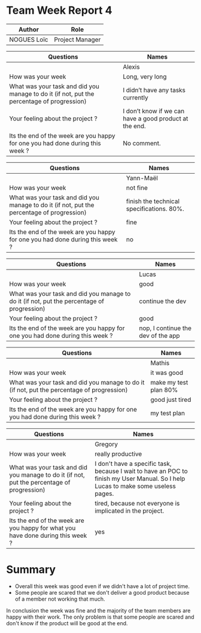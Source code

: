 # Team Week Report 4

| Author      | Role            |
| ----------- | --------------- |
| NOGUES Loïc | Project Manager |

| Questions                                                                                  | Names  |
| ------------------------------------------------------------------------------------------ | ------ |
|                                                                                            | Alexis |
| How was your week                                                                          | Long, very long       |
| What was your task and did you manage to do it (if not, put the percentage of progression) | I didn’t have any tasks currently       |
| Your feeling about the project ?                                                           | I don’t know if we can have a good product at the end.        |
| Its the end of the week are you happy for one you had done during this week ?              |No comment.        |




| Questions                                                                                  | Names     |
| ------------------------------------------------------------------------------------------ | --------- |
|                                                                                            | Yann-Maël |
| How was your week                                                                          |  not fine         |
| What was your task and did you manage to do it (if not, put the percentage of progression) | finish the technical specifications. 80%.          |
| Your feeling about the project ?                                                           |  fine         |
| Its the end of the week are you happy for one you had done during this week ?              | no          |


| Questions                                                                                  | Names |
| ------------------------------------------------------------------------------------------ | ----- |
|                                                                                            | Lucas |
| How was your week                                                                          |good      |
| What was your task and did you manage to do it (if not, put the percentage of progression) |continue the dev       |
| Your feeling about the project ?                                                           | good      |
| Its the end of the week are you happy for one you had done during this week ?              | nop, I continue the dev of the app      |

| Questions                                                                                  | Names  |
| ------------------------------------------------------------------------------------------ | ------ |
|                                                                                            | Mathis |
| How was your week                                                                          | it was good        |
| What was your task and did you manage to do it (if not, put the percentage of progression) | make my test plan 80%       |
| Your feeling about the project ?                                                           | good just tired       |
| Its the end of the week are you happy for one you had done during this week ?              |my test plan 

| Questions                                                                                  | Names   |
| ------------------------------------------------------------------------------------------ | ------- |
|                                                                                            | Gregory |
| How was your week                                                                          | really productive        |
| What was your task and did you manage to do it (if not, put the percentage of progression) | I don't have a specific task, because I wait to have an POC to finish my User Manual. So I help Lucas to make some useless pages.        |
| Your feeling about the project ?                                                           | tired, because not everyone is implicated in the project.        |
| Its the end of the week are you happy for what you have done during this week ?            | yes        |  |

# Summary
- Overall this week was good even if we didn't have a lot of project time.
- Some people are scared that we don't deliver a good product because of a member not working that much.

In conclusion the week was fine and the majority of the team members are happy with their work. The only problem is that some people are scared and don't know if the product will be good at the end.